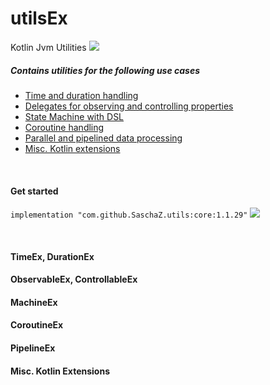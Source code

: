 # utilsEx
Kotlin Jvm Utilities 
[![](https://jitpack.io/v/SaschaZ/utils.svg)](https://jitpack.io/#SaschaZ/utils/core)

##### Contains utilities for the following use cases
- [Time and duration handling](#timeex-durationex)
- [Delegates for observing and controlling properties](#observableex-controllableex)
- [State Machine with DSL](#machineex)
- [Coroutine handling](#coroutineex)
- [Parallel and pipelined data processing](#pipelineex)
- [Misc. Kotlin extensions](#misc-kotlin-extensions)

<br>

#### Get started
`implementation "com.github.SaschaZ.utils:core:1.1.29"`
[![](https://jitpack.io/v/SaschaZ/utils.svg)](https://jitpack.io/#SaschaZ/utils/core)

<br>

#### TimeEx, DurationEx

#### ObservableEx, ControllableEx

#### MachineEx

#### CoroutineEx

#### PipelineEx

#### Misc. Kotlin Extensions